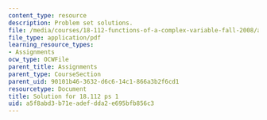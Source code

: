 ```yaml
---
content_type: resource
description: Problem set solutions.
file: /media/courses/18-112-functions-of-a-complex-variable-fall-2008/a5f8abd3b71eadefdda2e695bfb856c3_ps1.pdf
file_type: application/pdf
learning_resource_types:
- Assignments
ocw_type: OCWFile
parent_title: Assignments
parent_type: CourseSection
parent_uid: 90101b46-3632-d6c6-14c1-866a3b2f6cd1
resourcetype: Document
title: Solution for 18.112 ps 1
uid: a5f8abd3-b71e-adef-dda2-e695bfb856c3
---
```

